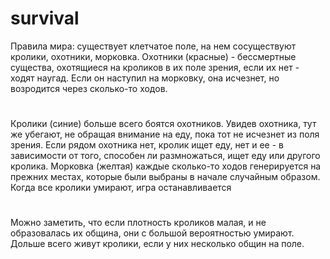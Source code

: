 # survival
Правила мира:
существует клетчатое поле, на нем сосуществуют кролики, охотники, морковка. 
Охотники (красные) - бессмертные существа, охотящиеся на кроликов в их поле зрения, если их нет - ходят наугад. Если он наступил на морковку, она исчезнет, но возродится через сколько-то ходов.
#
Кролики (синие) больше всего боятся охотников. Увидев охотника, тут же убегают, не обращая внимание на еду, пока тот не исчезнет из поля зрения. 
Если рядом охотника нет, кролик ищет еду, нет и ее - в зависимости от того, способен ли размножаться, ищет еду или другого кролика.
Морковка (желтая) каждые сколько-то ходов генерируется на прежних местах, которые были выбраны в начале случайным образом.
Когда все кролики умирают, игра останавливается
#
Можно заметить, что если плотность кроликов малая, и не образовалась их община, они с большой вероятностью умирают.
Дольше всего живут кролики, если у них несколько общин на поле.

